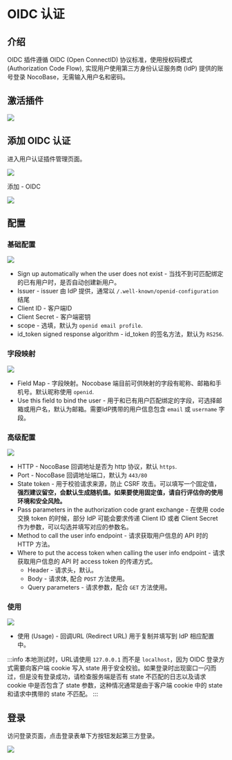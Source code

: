 # OIDC 认证

## 介绍

OIDC 插件遵循 OIDC (Open ConnectID) 协议标准，使用授权码模式 (Authorization Code Flow), 实现用户使用第三方身份认证服务商 (IdP) 提供的账号登录 NocoBase，无需输入用户名和密码。

## 激活插件

![](https://nocobase-docs.oss-cn-beijing.aliyuncs.com/a494476c352a949a276d64e96e6ac587.png)

## 添加 OIDC 认证

进入用户认证插件管理页面。

![](https://nocobase-docs.oss-cn-beijing.aliyuncs.com/4e598e7df963d7d23188afe3576456d6.png)

添加 - OIDC

![](https://nocobase-docs.oss-cn-beijing.aliyuncs.com/1efbde1c0e2f4967efc1c4336be45ca2.png)

## 配置

### 基础配置

![](https://nocobase-docs.oss-cn-beijing.aliyuncs.com/d80715319639e1681a28a97ad3131f21.png)

- Sign up automatically when the user does not exist - 当找不到可匹配绑定的已有用户时，是否自动创建新用户。
- Issuer - issuer 由 IdP 提供，通常以 `/.well-known/openid-configuration` 结尾
- Client ID - 客户端ID
- Client Secret - 客户端密钥
- scope - 选填，默认为 `openid email profile`.
- id_token signed response algorithm - id_token 的签名方法，默认为 `RS256`.

### 字段映射

![](https://nocobase-docs.oss-cn-beijing.aliyuncs.com/92d63c8f6f4082b50d9f475674cb5650.png)

- Field Map - 字段映射。Nocobase 端目前可供映射的字段有昵称、邮箱和手机号。默认昵称使用 `openid`.
- Use this field to bind the user - 用于和已有用户匹配绑定的字段，可选择邮箱或用户名，默认为邮箱。需要IdP携带的用户信息包含 `email` 或 `username` 字段。

### 高级配置

![](https://nocobase-docs.oss-cn-beijing.aliyuncs.com/d9e8040118e8e2ecdc3c847f72bbb5a9.png)

- HTTP - NocoBase 回调地址是否为 http 协议，默认 `https`.
- Port - NocoBase 回调地址端口，默认为 `443/80`
- State token - 用于校验请求来源，防止 CSRF 攻击。可以填写一个固定值，**强烈建议留空，会默认生成随机值。如果要使用固定值，请自行评估你的使用环境和安全风险。**
- Pass parameters in the authorization code grant exchange - 在使用 code 交换 token 的时候，部分 IdP 可能会要求传递 Client ID 或者 Client Secret 作为参数，可以勾选并填写对应的参数名。
- Method to call the user info endpoint - 请求获取用户信息的 API 时的 HTTP 方法。
- Where to put the access token when calling the user info endpoint - 请求获取用户信息的 API 时 access token 的传递方式。
  - Header - 请求头，默认。
  - Body - 请求体, 配合 `POST` 方法使用。
  - Query parameters - 请求参数，配合 `GET` 方法使用。

### 使用

![](https://nocobase-docs.oss-cn-beijing.aliyuncs.com/2edbea211232cea6d38c79630132418c.png)

- 使用 (Usage) - 回调URL (Redirect URL) 用于复制并填写到 IdP 相应配置中。

:::info
本地测试时，URL请使用 `127.0.0.1` 而不是 `localhost`，因为 OIDC 登录方式需要向客户端 cookie 写入 state 用于安全校验。如果登录时出现窗口一闪而过，但是没有登录成功，请检查服务端是否有 state 不匹配的日志以及请求 cookie 中是否包含了 state 参数，这种情况通常是由于客户端 cookie 中的 state 和请求中携带的 state 不匹配。
:::

## 登录

访问登录页面，点击登录表单下方按钮发起第三方登录。

![](https://nocobase-docs.oss-cn-beijing.aliyuncs.com/e493d156254c2ac0b6f6e1002e6a2e6b.png)